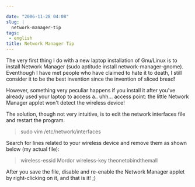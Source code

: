 ```yaml
---

date: "2006-11-28 04:08"
slug: |
  network-manager-tip
tags:
 - english
title: Network Manager Tip
---
```


The very first thing I do with a new laptop installation of Gnu/Linux is
to install Network Manager (sudo aptitude install
network-manager-gnome). Eventhough I have met people who have claimed to
hate it to death, I still consider it to be the best invention since the
invention of sliced bread!

However, something very peculiar happens if you install it after you've
already used your laptop to access a.. uhh... access point: the little
Network Manager applet won't detect the wireless device!

The solution, though not very intuitive, is to edit the network
interfaces file and restart the program.

> sudo vim /etc/network/interfaces

Search for lines related to your wireless device and remove them as
shown below (my actual file):

> wireless-essid Mordor wireless-key theonetobindthemall

After you save the file, disable and re-enable the Network Manager
applet by right-clicking on it, and that is it! ;)

